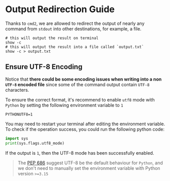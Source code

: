 # Output Redirection Guide

Thanks to `cmd2`, we are allowed to redirect the output of nearly any command from `stdout` into other destinations, 
for example, a file.

```shell
# this will output the result on terminal
show -c
# this will output the result into a file called `output.txt`
show -c > output.txt
```

## Ensure UTF-8 Encoding

Notice that **there could be some encoding issues when writing into a non `UTF-8` encoded file** since some of the command output contain `UTF-8` characters.

To ensure the correct format, it's recommend to enable `utf8` mode with `Python` by setting the following 
environment variable to `1`

```
PYTHONUTF8=1
```

You may need to restart your terminal after editing the environment variable. To check if the operation success, you could run the following python code:

```python
import sys
print(sys.flags.utf8_mode)
```

If the output is `1`, then the UTF-8 mode has been successfully enabled.

> The [PEP 686](https://peps.python.org/pep-0686/) suggest UTF-8 be the default behaviour for `Python`, and we don't need to manually set the environment variable with Python version `>=3.15`